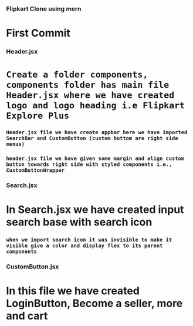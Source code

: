 ### Flipkart Clone using mern

# First Commit
### Header.jsx
# `Create a folder components, components folder has main file Header.jsx where we have created logo and logo heading i.e Flipkart Explore Plus `
 ### `Header.jsx file we have create appbar here we have imported SearchBar and CustomButton (custom buttom are right side menus) `

 ### `header.jsx file we have given some margin and align custom button towards right side with styled components i.e., CustomButtonWrapper`


 ### Search.jsx
 # In Search.jsx we have created input search base with search icon
 ### `when we import search icon it was invisible to make it visible give a color and display flex to its parent components`


### CustomButton.jsx
# In this file we have created LoginButton, Become a seller, more and cart

